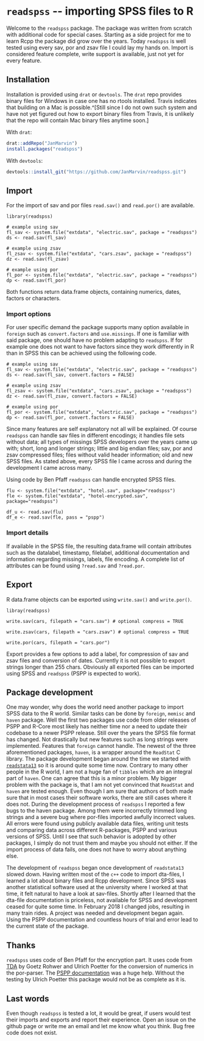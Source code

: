 # `readspss` -- importing SPSS files to R

Welcome to the `readspss` package. The package was written from scratch with
additional code for special cases. Starting as a side project for me to learn
Rcpp the package did grow over the years. Today `readspss` is well tested using
every sav, por and zsav file I could lay my hands on. Import is considered 
feature complete, write support is available, just not yet for every feature.


## Installation

Installation is provided using `drat` or `devtools`. The `drat` repo provides
binary files for Windows in case one has no rtools installed. Travis indicates
that building on a Mac is possible.^[Still since I do not own such system and
have not yet figured out how to export binary files from Travis, it is unlikely
that the repo will contain Mac binary files anytime soon.]

With `drat`:
```R
drat::addRepo("JanMarvin")
install.packages("readspss")
```

With `devtools`:
```R
devtools::install_git("https://github.com/JanMarvin/readspss.git")
```


## Import

For the import of sav and por files `read.sav()` and `read.por()` are available.

```{R}
library(readspss)

# example using sav
fl_sav <- system.file("extdata", "electric.sav", package = "readspss")
ds <- read.sav(fl_sav)

# example using zsav
fl_zsav <- system.file("extdata", "cars.zsav", package = "readspss")
dz <- read.sav(fl_zsav)

# example using por
fl_por <- system.file("extdata", "electric.sav", package = "readspss")
dp <- read.sav(fl_por)
```

Both functions return data.frame objects, containing numerics, dates, factors or
characters. 

### Import options

For user specific demand the package supports many option available in `foreign`
such as `convert.factors` and `use.missings`. If one is familiar with said
package, one should have no problem adapting to `readspss`. If for example one
does not want to have factors since they work differently in R than in SPSS this
can be achieved using the following code.

```{R}
# example using sav
fl_sav <- system.file("extdata", "electric.sav", package = "readspss")
ds <- read.sav(fl_sav, convert.factors = FALSE)

# example using zsav
fl_zsav <- system.file("extdata", "cars.zsav", package = "readspss")
dz <- read.sav(fl_zsav, convert.factors = FALSE)

# example using por
fl_por <- system.file("extdata", "electric.sav", package = "readspss")
dp <- read.sav(fl_por, convert.factors = FALSE)
```

Since many features are self explanatory not all will be explained. Of course 
`readspss` can handle sav files in different encodings; it handles file sets 
without data; all types of missings SPSS developers over the years came up with;
short, long and longer strings; little and big endian files; sav, por and zsav
compressed files; files without valid header information; old and new SPSS
files. As stated above, every SPSS file I came across and during the development
I came across many.

Using code by Ben Pfaff `readspss` can handle encrypted SPSS files.


```{R}
flu <- system.file("extdata", "hotel.sav", package="readspss")
fle <- system.file("extdata", "hotel-encrypted.sav", package="readspss")

df_u <- read.sav(flu)
df_e <- read.sav(fle, pass = "pspp")
```

### Import details

If available in the SPSS file, the resulting data.frame will contain attributes
such as the datalabel, timestamp, filelabel, additional documentation and 
information regarding missings, labels, file encoding. A complete list of
attributes can be found using `?read.sav` and `?read.por`.


## Export

R data.frame objects can be exported using `write.sav()` and `write.por()`.

```{R}
libray(readspss)

write.sav(cars, filepath = "cars.sav") # optional compress = TRUE

write.zsav(cars, filepath = "cars.zsav") # optional compress = TRUE

write.por(cars, filepath = "cars.por")
```

Export provides a few options to add a label, for compression of sav and zsav 
files and conversion of dates. Currently it is not possible to export strings 
longer than 255 chars. Obviously all exported files can be imported using 
SPSS and `readspss` (PSPP is expected to work).


## Package development

One may wonder, why does the world need another package to import SPSS data to 
the R world. Similar tasks can be done by `foreign`, `memisc` and `haven` 
package.
Well the first two packages use code from older releases of PSPP and R-Core most
likely has neither time nor a need to update their codebase to a newer PSPP 
release. Still over the years the SPSS file format has changed. Not drastically 
but new features such as long strings were implemented. Features that `foreign` 
cannot handle. The newest of the three aforementioned packages, `haven`, is a 
wrapper around the `ReadStat` C library. The package development began around
the time we started with [`readstata13`](https://github.com/sjewo/readstata13)
so it is around quite some time now. Contrary to many other people in the R 
world, I am not a huge fan of `tibbles` which are an integral part of `haven`.
One can agree that this is a minor problem. My bigger problem with the package 
is, that I am not yet convinced that `ReadStat` and `haven` are tested enough. 
Even though I am sure that authors of both made sure that in most cases their 
software works, there are still cases where it does not. During the development
process of `readspss` I reported a few bugs to the haven package. Among them 
were incorrectly trimmed long strings and a severe bug where por-files imported
awfully incorrect values. All errors were found using publicly available data
files, writing unit tests and comparing data across different R-packages, PSPP
and various versions of SPSS. Until I see that such behavior is adopted by other
packages, I simply do not trust them and maybe you should not either. If the
import process of data fails, one does not have to worry about anything else.

The development of `readspss` began once development of `readstata13` slowed
down. Having written most of the `c++` code to import dta-files, I learned a lot
about binary files and Rcpp development. Since SPSS was another statistical
software used at the university where I worked at that time, it felt natural to
have a look at sav-files. Shortly after I learned that the dta-file 
documentation is priceless, not available for SPSS and development ceased for 
quite some time. In February 2018 I changed jobs, resulting in many train rides.
A project was needed and development began again. Using the PSPP documentation
and countless hours of trial and error lead to the current state of the package.


## Thanks

`readspss` uses code of Ben Pfaff for the encryption part. It uses code from 
[TDA](http://www.stat.ruhr-uni-bochum.de/tda.html) by Goetz Rohwer and Ulrich
Poetter for the conversion of numerics in the por-parser. The 
[PSPP documentation](http://www.gnu.org/software/pspp/pspp-dev/html_node/index.html)
was a huge help. Without the testing by Ulrich Poetter this package would not be
as complete as it is.


## Last words

Even though `readspss` is tested a lot, it would be great, if users would
test their imports and exports and report their experience. Open an issue on the
github page or write me an email and let me know what you think. Bug free code 
does not exist.
